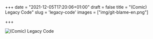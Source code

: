 +++
date = "2021-12-05T17:20:06+01:00"
draft = false
title = "(Comic) Legacy Code"
slug = 'legacy-code'
images = ["img/git-blame-en.png"]

+++

<img src="/img/git-blame-en.png" alt="(Comic) Legacy Code" />
